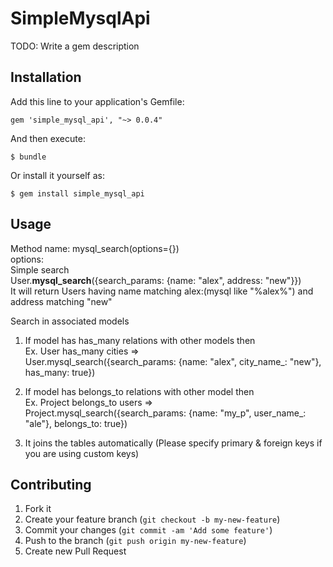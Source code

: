 # SimpleMysqlApi

TODO: Write a gem description

## Installation

Add this line to your application's Gemfile:

    gem 'simple_mysql_api', "~> 0.0.4"

And then execute:

    $ bundle

Or install it yourself as:

    $ gem install simple_mysql_api

## Usage

Method name: mysql_search(options={})<br/>
options:<br/>
Simple search<br/>
    User.<b>mysql_search</b>({search_params: {name: "alex", address: "new"}})<br/>
    It will return Users having name matching alex:(mysql like "%alex%") and address matching "new"
    
Search in associated models<br/>
 1. If model has has_many relations with other models then<br/>
    Ex. User has_many cities =><br/>
    User.mysql_search({search_params: {name: "alex", city_name_: "new"}, has_many: true})<br/>
 2. If model has belongs_to relations with other model then<br/>
    Ex. Project belongs_to users =><br/>
    Project.mysql_search({search_params: {name: "my_p", user_name_: "ale"}, belongs_to: true})<br/>
 
 3. It joins the tables automatically (Please specify primary & foreign keys if you are using custom keys)<br/>
 

## Contributing

1. Fork it
2. Create your feature branch (`git checkout -b my-new-feature`)
3. Commit your changes (`git commit -am 'Add some feature'`)
4. Push to the branch (`git push origin my-new-feature`)
5. Create new Pull Request
